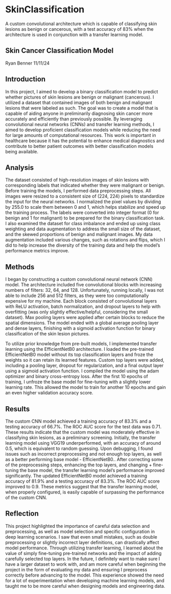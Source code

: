 # SkinClassification
A custom convolutional architecture which is capable of classifying skin lesions as benign or cancerous, with a test accuracy of 83% when the architecture is used in conjunction with a transfer learning model.

## Skin Cancer Classification Model
Ryan Benner
11/11/24

## Introduction

In this project, I aimed to develop a binary classification model to predict whether pictures of skin lesions are benign or malignant (cancerous). I utilized a dataset that contained images of both benign and malignant lesions that were labeled as such. The goal was to create a model that is capable of aiding anyone in preliminarily diagnosing skin cancer more accurately and efficiently than previously possible. By leveraging convolutional neural networks (CNNs) and transfer learning methods, I aimed to develop proficient classification models while reducing the need for large amounts of computational resources. This work is important in healthcare because it has the potential to enhance medical diagnostics and contribute to better patient outcomes with better classification models being available.

## Analysis

The dataset consisted of high-resolution images of skin lesions with corresponding labels that indicated whether they were malignant or benign. Before training the models, I performed data preprocessing steps. All images were resized to a consistent size of (224, 224) pixels to standardize the input for the neural networks. I normalized the pixel values by dividing by 255.0 to scale them between 0 and 1, which helps stabilize and speed up the training process. The labels were converted into integer format (0 for benign and 1 for malignant) to be prepared for the binary classification task. I also examined the dataset for class imbalance and ended up using class weighting and data augmentation to address the small size of the dataset, and the skewed proportions of benign and malignant images. My data augmentation included various changes, such as rotations and flips, which I did to help increase the diversity of the training data and help the model’s performance metrics improve.

## Methods

I began by constructing a custom convolutional neural network (CNN) model. The architecture included five convolutional blocks with increasing numbers of filters: 32, 64, and 128. Unfortunately, running locally, I was not able to include 256 and 512 filters, as they were too computationally expensive for my machine.  Each block consisted of convolutional layers with ReLU activation, batch normalization, and dropout layers to help with overfitting (was only slightly effective/helpful, considering the small dataset). Max pooling layers were applied after certain blocks to reduce the spatial dimensions. The model ended with a global average pooling layer and dense layers, finishing with a sigmoid activation function for binary classification of the skin lesion pictures. 

To utilize prior knowledge from pre-built models, I implemented transfer learning using the EfficientNetB0 architecture. I loaded the pre-trained EfficientNetB0 model without its top classification layers and froze the weights so it can retain its learned features. Custom top layers were added, including a pooling layer, dropout for regularization, and a final output layer using a sigmoid activation function. I compiled the model using the adam optimizer and binary cross-entropy loss. After the first 10 epochs of training, I unfroze the base model for fine-tuning with a slightly lower learning rate. This allowed the model to train for another 10 epochs and gain an even higher validation accuracy score.

## Results

The custom CNN model achieved a training accuracy of 83.3% and a testing accuracy of 66.7%. The ROC AUC score for the test data was 0.71. These results indicate that the custom model was moderately effective in classifying skin lesions, as a preliminary screening. Initially, the transfer learning model using VGG19 underperformed, with an accuracy of around 0.5, which is equivalent to random guessing. Upon debugging, I found issues such as incorrect preprocessing and not enough top layers, as well as a better performing base model - EfficientNetB0.. After correcting some of the preprocessing steps, enhancing the top layers, and changing + fine-tuning the base model, the transfer learning model’s performance improved significantly. The updated EfficientNetB0 model achieved a training accuracy of 81.9% and a testing accuracy of 83.3%. The ROC AUC score improved to 0.9. These metrics suggest that the transfer learning model, when properly configured, is easily capable of surpassing the performance of the custom CNN. 

## Reflection

This project highlighted the importance of careful data selection and preprocessing, as well as model selection and specific configuration in deep learning scenarios. I saw that even small mistakes, such as double preprocessing or slightly incorrect layer definitions, can drastically affect model performance. Through utilizing transfer learning, I learned about the value of simply fine-tuning pre-trained networks and the impact of adding carefully selected top layers. In the future, I definitely want to make sure I have a larger dataset to work with, and am more careful when beginning the project in the form of evaluating my data and ensuring I preprocess correctly before advancing to the model. This experience showed the need for a lot of experimentation when developing machine learning models, and taught me to be more careful when designing models and engineering data.



